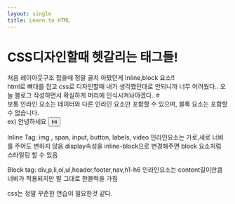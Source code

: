 ```yaml
---
layout: single
title: Learn to HTML
---
```


# CSS디자인할때 헷갈리는 태그들!

처음 레이아웃구조 잡을때 정말 골치 아팠던게 Inline,block 요소!!<br>
html로 뼈대를 잡고 css로 디자인할때 내가 생각했던대로 안되니까 너무 어려웠다.. 오늘 블로그 작성하면서 확실하게 머리에 인식시켜놔야겠다..ㅎ
<br>
보통 인라인 요소는 데이터와 다른 인라인 요소만 포함할 수 있으며, 블록 요소는 포함할 수 없습니다.
<br>
ex) <span>
      안녕하세요 <button> Hi </button>
    </span>
    


Inline Tag: img , span, input, button, labels, video
인라인요소는 가로,세로 너비를 주어도 변하지 않음
display속성을 inline-block으로 변경해주면 block 요소처럼 스타일링 할 수 있음

Block tag: div,p,li,ol,ul,header,footer,nav,h1-h6
 인라인요소는 content길이만큼 너비가 적용되지만 말 그대로 한블럭을 가짐

css는 정말 꾸준한 연습이 필요한것 같다.
